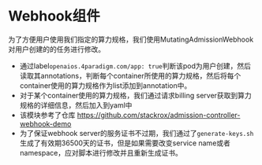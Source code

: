 # Webhook组件

为了方便用户使用我们指定的算力规格，我们使用MutatingAdmissionWebhook对用户创建的的任务进行修改。
- 通过label`openaios.4paradigm.com/app: true`判断该pod为用户创建，然后读取其annotations，判断每个container所使用的算力规格，然后将每个container使用的算力规格作为list添加到annotation中。
- 对于某个container使用的算力规格，我们通过请求billing server获取到算力规格的详细信息，然后加入到yaml中
- 该模块参考了仓库 https://github.com/stackrox/admission-controller-webhook-demo
- 为了保证webhook server的服务证书不过期，我们通过了`generate-keys.sh`生成了有效期36500天的证书，但是如果需要改变service name或者namespace，应对脚本进行修改并且重新生成证书。